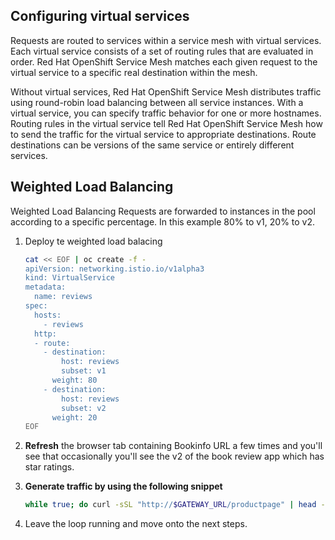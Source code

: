 ## Configuring virtual services

Requests are routed to services within a service mesh with virtual services. Each virtual service consists of a set of routing rules that are evaluated in order. Red Hat OpenShift Service Mesh matches each given request to the virtual service to a specific real destination within the mesh.

Without virtual services, Red Hat OpenShift Service Mesh distributes traffic using round-robin load balancing between all service instances. With a virtual service, you can specify traffic behavior for one or more hostnames. Routing rules in the virtual service tell Red Hat OpenShift Service Mesh how to send the traffic for the virtual service to appropriate destinations. Route destinations can be versions of the same service or entirely different services.

## Weighted Load Balancing

Weighted Load Balancing Requests are forwarded to instances in the pool according to a specific percentage. In this example 80% to v1, 20% to v2.

1. Deploy te weighted load balacing

    ```bash
    cat << EOF | oc create -f -
    apiVersion: networking.istio.io/v1alpha3
    kind: VirtualService
    metadata:
      name: reviews
    spec:
      hosts:
        - reviews
      http:
      - route:
        - destination:
            host: reviews
            subset: v1
          weight: 80
        - destination:
            host: reviews
            subset: v2
          weight: 20
    EOF
    ```

1. **Refresh** the browser tab containing Bookinfo URL a few times and you'll see that occasionally you'll see the v2 of the book review app which has star ratings.

1. **Generate traffic by using the following snippet**

    ```bash
    while true; do curl -sSL "http://$GATEWAY_URL/productpage" | head -n 5; sleep 1; done
    ```

1. Leave the loop running and move onto the next steps.
